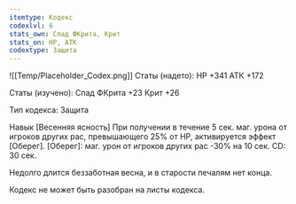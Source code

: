 ```yaml
---
itemtype: Кодекс
codexlvl: 6
stats_own: Спад ФКрита, Крит
stats_on: HP, АТК
codextype: Защита
---
```

![[Temp/Placeholder_Codex.png]]
Статы (надето):
HP +341
АТК +172

Статы (изучено):
Спад ФКрита +23
Крит +26

Тип кодекса: Защита


Навык
[Весенняя ясность] При получении в течение 5 сек. маг. урона от игроков других рас, превышающего 25% от HP, активируется эффект [Оберег].
[Оберег]: маг. урон от игроков других рас -30% на 10 сек. CD: 30 сек.

Недолго длится беззаботная весна, и в старости печалям нет конца.

Кодекс не может быть разобран на листы кодекса.
